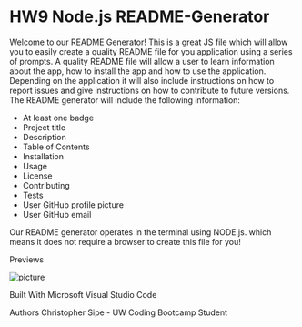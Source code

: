 # HW9 Node.js README-Generator

Welcome to our README Generator!
This is a great JS file which will allow you to easily create a quality README file for you application using a series of prompts. A quality README file will allow a user to learn information about the app, how to install the app and how to use the application. Depending on the application it will also include instructions on how to report issues and give instructions on how to contribute to future versions. The README generator will include the following information:

* At least one badge
* Project title
* Description
* Table of Contents
* Installation
* Usage
* License
* Contributing
* Tests
* User GitHub profile picture
* User GitHub email


Our README generator operates in the terminal using NODE.js. which means it does not require a browser to create this file for you!


Previews

![picture](assets/Preview.jpg)

Built With
Microsoft Visual Studio Code

Authors
Christopher Sipe - UW Coding Bootcamp Student
